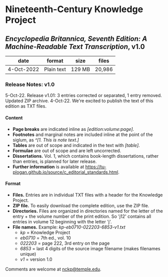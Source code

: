 # Nineteenth-Century Knowledge Project

## _Encyclopedia Britannica, Seventh Edition: A Machine-Readable Text Transcription_, v1.0

| date | format | size | files
| --- | --- | --- | --- |
| 4-Oct-2022 | Plain text | 129 MB | 20,986 |

### Release Notes: v1.0
5-Oct-22. Release v1.01: 3 entries corrected or separated, 1 entry removed. Updated ZIP archive.
4-Oct-22. We're excited to publish the text of this edition as TXT files.

#### Content
* **Page breaks** are indicated inline as *[edition:volume:page]*.
* **Footnotes** and marginal notes are included inline at the point of the siglum, as *^[1. This is note text.]* 
* **Tables** are out of scope and indicated in the text with *[table]*.
* **Formulae** are out of scope and are left uncorrected.
* **Dissertations.** Vol. 1, which contains book-length dissertations, rather than entries, is planned for later release.
* **Further information** is available at https://tu-plogan.github.io/source/c_editorial_standards.html.

#### Format
* **Files.** Entries are in individual TXT files with a header for the Knowledge Project.
* **ZIP file.** To easily download the complete edition, use the ZIP file.
* **Directories.** Files are organized in directories named for the letter of the entry + the volume number of the print edition. So 'j12' contains all entries in volume 12 beginning with the letter 'j'.
* **File names.** Example: _kp-eb0710-022203-6853-v1.txt_
    * _kp_ = Knowledge Project
    * _eb0710_ = 7th ed., vol. 10
    * _022203_ = page 222, 3rd entry on the page
    * _6853_ = last 4 digits of the source image filename (makes filenames unique)
    * _v1_ = version 1.0

Comments are welcome at [nckp@temple.edu](mailto:nckp@temple.edu). 
        


        



